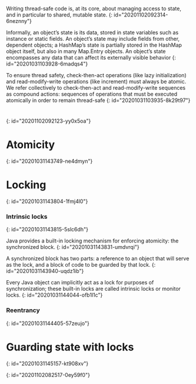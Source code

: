 Writing thread-safe
code is, at its core, about managing access to state, and in particular to shared,
mutable state.
{: id="20201102092314-6neznny"}

Informally, an object’s state is its data, stored in state variables such as instance
or static fields. An object’s state may include fields from other, dependent objects;
a HashMap’s state is partially stored in the HashMap object itself, but also in many
Map.Entry objects. An object’s state encompasses any data that can affect its
externally visible behavior
{: id="20201031103928-6madqs4"}

To ensure thread safety, check-then-act operations (like lazy initialization) and read-modify-write operations (like increment) must always be atomic.
We refer collectively to check-then-act and read-modify-write sequences as compound actions: sequences of operations that must be executed atomically in order
to remain thread-safe
{: id="20201031103935-8k29t97"}

# 
{: id="20201102092123-yy0x5oa"}

# Atomicity
{: id="20201031143749-ne4dmyn"}

# Locking
{: id="20201031143804-1fmj4l0"}

### Intrinsic locks
{: id="20201031143815-5slc6dh"}

Java provides a built-in locking mechanism for enforcing atomicity: the synchronized block.
{: id="20201031143831-umdvrqi"}

A synchronized block has two parts: a reference to an object that will serve as the lock, and a
block of code to be guarded by that lock.
{: id="20201031143940-uqdz1ib"}

Every Java object can implicitly act as a lock for purposes of synchronization;
these built-in locks are called intrinsic locks or monitor locks.
{: id="20201031144044-ofb1l1c"}

### Reentrancy
{: id="20201031144405-57zeujo"}

# Guarding state with locks
{: id="20201031145157-kt908xv"}

{: id="20201102082517-0ey59f0"}
